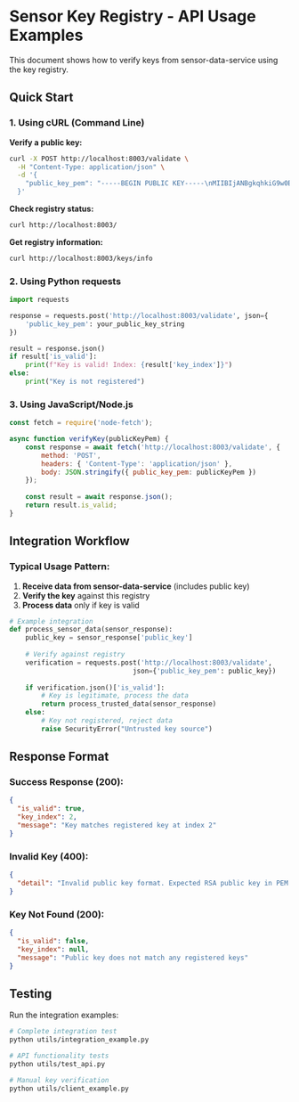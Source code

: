 # Sensor Key Registry - API Usage Examples

This document shows how to verify keys from sensor-data-service using the key registry.

## Quick Start

### 1. Using cURL (Command Line)

**Verify a public key:**
```bash
curl -X POST http://localhost:8003/validate \
  -H "Content-Type: application/json" \
  -d '{
    "public_key_pem": "-----BEGIN PUBLIC KEY-----\nMIIBIjANBgkqhkiG9w0BAQEFAAOCAQ8AMIIBCgKCAQEA...\n-----END PUBLIC KEY-----"
  }'
```

**Check registry status:**
```bash
curl http://localhost:8003/
```

**Get registry information:**
```bash
curl http://localhost:8003/keys/info
```

### 2. Using Python requests

```python
import requests

response = requests.post('http://localhost:8003/validate', json={
    'public_key_pem': your_public_key_string
})

result = response.json()
if result['is_valid']:
    print(f"Key is valid! Index: {result['key_index']}")
else:
    print("Key is not registered")
```

### 3. Using JavaScript/Node.js

```javascript
const fetch = require('node-fetch');

async function verifyKey(publicKeyPem) {
    const response = await fetch('http://localhost:8003/validate', {
        method: 'POST',
        headers: { 'Content-Type': 'application/json' },
        body: JSON.stringify({ public_key_pem: publicKeyPem })
    });
    
    const result = await response.json();
    return result.is_valid;
}
```

## Integration Workflow

### Typical Usage Pattern:

1. **Receive data from sensor-data-service** (includes public key)
2. **Verify the key** against this registry
3. **Process data** only if key is valid

```python
# Example integration
def process_sensor_data(sensor_response):
    public_key = sensor_response['public_key']
    
    # Verify against registry
    verification = requests.post('http://localhost:8003/validate', 
                               json={'public_key_pem': public_key})
    
    if verification.json()['is_valid']:
        # Key is legitimate, process the data
        return process_trusted_data(sensor_response)
    else:
        # Key not registered, reject data
        raise SecurityError("Untrusted key source")
```

## Response Format

### Success Response (200):
```json
{
  "is_valid": true,
  "key_index": 2,
  "message": "Key matches registered key at index 2"
}
```

### Invalid Key (400):
```json
{
  "detail": "Invalid public key format. Expected RSA public key in PEM format."
}
```

### Key Not Found (200):
```json
{
  "is_valid": false,
  "key_index": null,
  "message": "Public key does not match any registered keys"
}
```

## Testing

Run the integration examples:
```bash
# Complete integration test
python utils/integration_example.py

# API functionality tests
python utils/test_api.py

# Manual key verification
python utils/client_example.py
```
